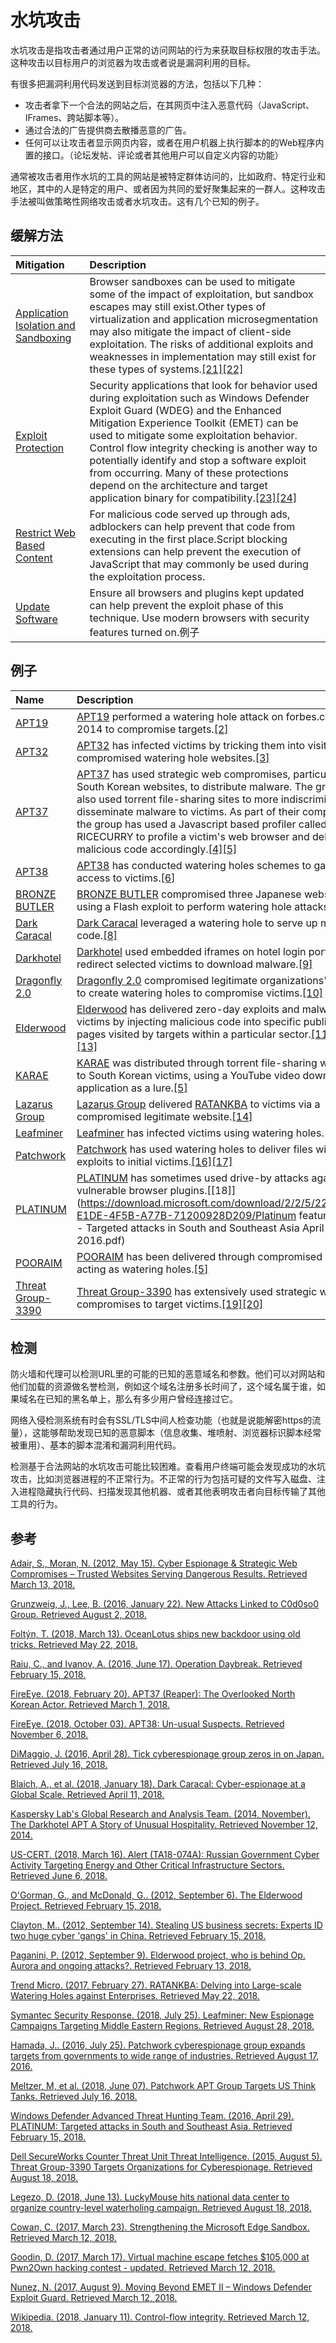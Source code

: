 # 水坑攻击

水坑攻击是指攻击者通过用户正常的访问网站的行为来获取目标权限的攻击手法。这种攻击以目标用户的浏览器为攻击或者说是漏洞利用的目标。

有很多把漏洞利用代码发送到目标浏览器的方法，包括以下几种：

* 攻击者拿下一个合法的网站之后，在其网页中注入恶意代码（JavaScript、IFrames、跨站脚本等）。
* 通过合法的广告提供商去散播恶意的广告。
* 任何可以让攻击者显示网页内容，或者在用户机器上执行脚本的的Web程序内置的接口。（论坛发帖、评论或者其他用户可以自定义内容的功能）

通常被攻击者用作水坑的工具的网站是被特定群体访问的，比如政府、特定行业和地区，其中的人是特定的用户、或者因为共同的爱好聚集起来的一群人。这种攻击手法被叫做策略性网络攻击或者水坑攻击。这有几个已知的例子。

## 缓解方法

| Mitigation | Description |
| :--- | :--- |
| [Application Isolation and Sandboxing](https://attack.mitre.org/mitigations/M1048) | Browser sandboxes can be used to mitigate some of the impact of exploitation, but sandbox escapes may still exist.Other types of virtualization and application microsegmentation may also mitigate the impact of client-side exploitation. The risks of additional exploits and weaknesses in implementation may still exist for these types of systems.[\[21\]](https://blogs.windows.com/msedgedev/2017/03/23/strengthening-microsoft-edge-sandbox/)[\[22\]](https://arstechnica.com/information-technology/2017/03/hack-that-escapes-vm-by-exploiting-edge-browser-fetches-105000-at-pwn2own/) |
| [Exploit Protection](https://attack.mitre.org/mitigations/M1050) | Security applications that look for behavior used during exploitation such as Windows Defender Exploit Guard \(WDEG\) and the Enhanced Mitigation Experience Toolkit \(EMET\) can be used to mitigate some exploitation behavior. Control flow integrity checking is another way to potentially identify and stop a software exploit from occurring. Many of these protections depend on the architecture and target application binary for compatibility.[\[23\]](https://blogs.technet.microsoft.com/srd/2017/08/09/moving-beyond-emet-ii-windows-defender-exploit-guard/)[\[24\]](https://en.wikipedia.org/wiki/Control-flow_integrity) |
| [Restrict Web Based Content](https://attack.mitre.org/mitigations/M1021) | For malicious code served up through ads, adblockers can help prevent that code from executing in the first place.Script blocking extensions can help prevent the execution of JavaScript that may commonly be used during the exploitation process. |
| [Update Software](https://attack.mitre.org/mitigations/M1051) | Ensure all browsers and plugins kept updated can help prevent the exploit phase of this technique. Use modern browsers with security features turned on.例子 |

## 例子

| Name | Description |
| :--- | :--- |
| [APT19](https://attack.mitre.org/groups/G0073) | [APT19](https://attack.mitre.org/groups/G0073) performed a watering hole attack on forbes.com in 2014 to compromise targets.[\[2\]](https://researchcenter.paloaltonetworks.com/2016/01/new-attacks-linked-to-c0d0s0-group/) |
| [APT32](https://attack.mitre.org/groups/G0050) | [APT32](https://attack.mitre.org/groups/G0050) has infected victims by tricking them into visiting compromised watering hole websites.[\[3\]](https://www.welivesecurity.com/2018/03/13/oceanlotus-ships-new-backdoor/) |
| [APT37](https://attack.mitre.org/groups/G0067) | [APT37](https://attack.mitre.org/groups/G0067) has used strategic web compromises, particularly of South Korean websites, to distribute malware. The group has also used torrent file-sharing sites to more indiscriminately disseminate malware to victims. As part of their compromises, the group has used a Javascript based profiler called RICECURRY to profile a victim's web browser and deliver malicious code accordingly.[\[4\]](https://securelist.com/operation-daybreak/75100/)[\[5\]](https://www2.fireeye.com/rs/848-DID-242/images/rpt_APT37.pdf) |
| [APT38](https://attack.mitre.org/groups/G0082) | [APT38](https://attack.mitre.org/groups/G0082) has conducted watering holes schemes to gain initial access to victims.[\[6\]](https://content.fireeye.com/apt/rpt-apt38) |
| [BRONZE BUTLER](https://attack.mitre.org/groups/G0060) | [BRONZE BUTLER](https://attack.mitre.org/groups/G0060) compromised three Japanese websites using a Flash exploit to perform watering hole attacks.[\[7\]](https://www.symantec.com/connect/blogs/tick-cyberespionage-group-zeros-japan) |
| [Dark Caracal](https://attack.mitre.org/groups/G0070) | [Dark Caracal](https://attack.mitre.org/groups/G0070) leveraged a watering hole to serve up malicious code.[\[8\]](https://info.lookout.com/rs/051-ESQ-475/images/Lookout_Dark-Caracal_srr_20180118_us_v.1.0.pdf) |
| [Darkhotel](https://attack.mitre.org/groups/G0012) | [Darkhotel](https://attack.mitre.org/groups/G0012) used embedded iframes on hotel login portals to redirect selected victims to download malware.[\[9\]](https://media.kasperskycontenthub.com/wp-content/uploads/sites/43/2018/03/08070903/darkhotel_kl_07.11.pdf) |
| [Dragonfly 2.0](https://attack.mitre.org/groups/G0074) | [Dragonfly 2.0](https://attack.mitre.org/groups/G0074) compromised legitimate organizations' websites to create watering holes to compromise victims.[\[10\]](https://www.us-cert.gov/ncas/alerts/TA18-074A) |
| [Elderwood](https://attack.mitre.org/groups/G0066) | [Elderwood](https://attack.mitre.org/groups/G0066) has delivered zero-day exploits and malware to victims by injecting malicious code into specific public Web pages visited by targets within a particular sector.[\[11\]](http://www.symantec.com/content/en/us/enterprise/media/security_response/whitepapers/the-elderwood-project.pdf)[\[12\]](https://www.csmonitor.com/USA/2012/0914/Stealing-US-business-secrets-Experts-ID-two-huge-cyber-gangs-in-China)[\[13\]](http://securityaffairs.co/wordpress/8528/hacking/elderwood-project-who-is-behind-op-aurora-and-ongoing-attacks.html) |
| [KARAE](https://attack.mitre.org/software/S0215) | [KARAE](https://attack.mitre.org/software/S0215) was distributed through torrent file-sharing websites to South Korean victims, using a YouTube video downloader application as a lure.[\[5\]](https://www2.fireeye.com/rs/848-DID-242/images/rpt_APT37.pdf) |
| [Lazarus Group](https://attack.mitre.org/groups/G0032) | [Lazarus Group](https://attack.mitre.org/groups/G0032) delivered [RATANKBA](https://attack.mitre.org/software/S0241) to victims via a compromised legitimate website.[\[14\]](https://blog.trendmicro.com/trendlabs-security-intelligence/ratankba-watering-holes-against-enterprises/) |
| [Leafminer](https://attack.mitre.org/groups/G0077) | [Leafminer](https://attack.mitre.org/groups/G0077) has infected victims using watering holes.[\[15\]](https://www.symantec.com/blogs/threat-intelligence/leafminer-espionage-middle-east) |
| [Patchwork](https://attack.mitre.org/groups/G0040) | [Patchwork](https://attack.mitre.org/groups/G0040) has used watering holes to deliver files with exploits to initial victims.[\[16\]](http://www.symantec.com/connect/blogs/patchwork-cyberespionage-group-expands-targets-governments-wide-range-industries)[\[17\]](https://www.volexity.com/blog/2018/06/07/patchwork-apt-group-targets-us-think-tanks/) |
| [PLATINUM](https://attack.mitre.org/groups/G0068) | [PLATINUM](https://attack.mitre.org/groups/G0068) has sometimes used drive-by attacks against vulnerable browser plugins.[\[18\]](https://download.microsoft.com/download/2/2/5/225BFE3E-E1DE-4F5B-A77B-71200928D209/Platinum feature article - Targeted attacks in South and Southeast Asia April 2016.pdf) |
| [POORAIM](https://attack.mitre.org/software/S0216) | [POORAIM](https://attack.mitre.org/software/S0216) has been delivered through compromised sites acting as watering holes.[\[5\]](https://www2.fireeye.com/rs/848-DID-242/images/rpt_APT37.pdf) |
| [Threat Group-3390](https://attack.mitre.org/groups/G0027) | [Threat Group-3390](https://attack.mitre.org/groups/G0027) has extensively used strategic web compromises to target victims.[\[19\]](https://www.secureworks.com/research/threat-group-3390-targets-organizations-for-cyberespionage)[\[20\]](https://securelist.com/luckymouse-hits-national-data-center/86083/) |

## 检测

防火墙和代理可以检测URL里的可能的已知的恶意域名和参数。他们可以对网站和他们加载的资源做名誉检测，例如这个域名注册多长时间了，这个域名属于谁，如果域名在已知的黑名单上，那么有多少用户曾经连接过它。

网络入侵检测系统有时会有SSL/TLS中间人检查功能（也就是说能解密https的流量），这能够帮助发现已知的恶意脚本（信息收集、堆喷射、浏览器标识脚本经常被重用）、基本的脚本混淆和漏洞利用代码。

检测基于合法网站的水坑攻击可能比较困难。查看用户终端可能会发现成功的水坑攻击，比如浏览器进程的不正常行为。不正常的行为包括可疑的文件写入磁盘、注入进程隐藏执行代码、扫描发现其他机器、或者其他表明攻击者向目标传输了其他工具的行为。

## 参考

[Adair, S., Moran, N. \(2012, May 15\). Cyber Espionage & Strategic Web Compromises – Trusted Websites Serving Dangerous Results. Retrieved March 13, 2018.](http://blog.shadowserver.org/2012/05/15/cyber-espionage-strategic-web-compromises-trusted-websites-serving-dangerous-results/)

[Grunzweig, J., Lee, B. \(2016, January 22\). New Attacks Linked to C0d0so0 Group. Retrieved August 2, 2018.](https://researchcenter.paloaltonetworks.com/2016/01/new-attacks-linked-to-c0d0s0-group/)

[Foltýn, T. \(2018, March 13\). OceanLotus ships new backdoor using old tricks. Retrieved May 22, 2018.](https://www.welivesecurity.com/2018/03/13/oceanlotus-ships-new-backdoor/)

[Raiu, C., and Ivanov, A. \(2016, June 17\). Operation Daybreak. Retrieved February 15, 2018.](https://securelist.com/operation-daybreak/75100/)

[FireEye. \(2018, February 20\). APT37 \(Reaper\): The Overlooked North Korean Actor. Retrieved March 1, 2018.](https://www2.fireeye.com/rs/848-DID-242/images/rpt_APT37.pdf)

[FireEye. \(2018, October 03\). APT38: Un-usual Suspects. Retrieved November 6, 2018.](https://content.fireeye.com/apt/rpt-apt38)

[DiMaggio, J. \(2016, April 28\). Tick cyberespionage group zeros in on Japan. Retrieved July 16, 2018.](https://www.symantec.com/connect/blogs/tick-cyberespionage-group-zeros-japan)

[Blaich, A., et al. \(2018, January 18\). Dark Caracal: Cyber-espionage at a Global Scale. Retrieved April 11, 2018.](https://info.lookout.com/rs/051-ESQ-475/images/Lookout_Dark-Caracal_srr_20180118_us_v.1.0.pdf)

[Kaspersky Lab's Global Research and Analysis Team. \(2014, November\). The Darkhotel APT A Story of Unusual Hospitality. Retrieved November 12, 2014.](https://media.kasperskycontenthub.com/wp-content/uploads/sites/43/2018/03/08070903/darkhotel_kl_07.11.pdf)

[US-CERT. \(2018, March 16\). Alert \(TA18-074A\): Russian Government Cyber Activity Targeting Energy and Other Critical Infrastructure Sectors. Retrieved June 6, 2018.](https://www.us-cert.gov/ncas/alerts/TA18-074A)

[O'Gorman, G., and McDonald, G.. \(2012, September 6\). The Elderwood Project. Retrieved February 15, 2018.](http://www.symantec.com/content/en/us/enterprise/media/security_response/whitepapers/the-elderwood-project.pdf)

[Clayton, M.. \(2012, September 14\). Stealing US business secrets: Experts ID two huge cyber 'gangs' in China. Retrieved February 15, 2018.](https://www.csmonitor.com/USA/2012/0914/Stealing-US-business-secrets-Experts-ID-two-huge-cyber-gangs-in-China)

[Paganini, P. \(2012, September 9\). Elderwood project, who is behind Op. Aurora and ongoing attacks?. Retrieved February 13, 2018.](http://securityaffairs.co/wordpress/8528/hacking/elderwood-project-who-is-behind-op-aurora-and-ongoing-attacks.html)

[Trend Micro. \(2017, February 27\). RATANKBA: Delving into Large-scale Watering Holes against Enterprises. Retrieved May 22, 2018.](https://blog.trendmicro.com/trendlabs-security-intelligence/ratankba-watering-holes-against-enterprises/)

[Symantec Security Response. \(2018, July 25\). Leafminer: New Espionage Campaigns Targeting Middle Eastern Regions. Retrieved August 28, 2018.](https://www.symantec.com/blogs/threat-intelligence/leafminer-espionage-middle-east)

[Hamada, J.. \(2016, July 25\). Patchwork cyberespionage group expands targets from governments to wide range of industries. Retrieved August 17, 2016.](http://www.symantec.com/connect/blogs/patchwork-cyberespionage-group-expands-targets-governments-wide-range-industries)

[Meltzer, M, et al. \(2018, June 07\). Patchwork APT Group Targets US Think Tanks. Retrieved July 16, 2018.](https://www.volexity.com/blog/2018/06/07/patchwork-apt-group-targets-us-think-tanks/)

[Windows Defender Advanced Threat Hunting Team. \(2016, April 29\). PLATINUM: Targeted attacks in South and Southeast Asia. Retrieved February 15, 2018.](https://download.microsoft.com/download/2/2/5/225BFE3E-E1DE-4F5B-A77B-71200928D209/Platinum%20feature%20article%20-%20Targeted%20attacks%20in%20South%20and%20Southeast%20Asia%20April%202016.pdf)

[Dell SecureWorks Counter Threat Unit Threat Intelligence. \(2015, August 5\). Threat Group-3390 Targets Organizations for Cyberespionage. Retrieved August 18, 2018.](https://www.secureworks.com/research/threat-group-3390-targets-organizations-for-cyberespionage)

[Legezo, D. \(2018, June 13\). LuckyMouse hits national data center to organize country-level waterholing campaign. Retrieved August 18, 2018.](https://securelist.com/luckymouse-hits-national-data-center/86083/)

[Cowan, C. \(2017, March 23\). Strengthening the Microsoft Edge Sandbox. Retrieved March 12, 2018.](https://blogs.windows.com/msedgedev/2017/03/23/strengthening-microsoft-edge-sandbox/)

[Goodin, D. \(2017, March 17\). Virtual machine escape fetches $105,000 at Pwn2Own hacking contest - updated. Retrieved March 12, 2018.](https://arstechnica.com/information-technology/2017/03/hack-that-escapes-vm-by-exploiting-edge-browser-fetches-105000-at-pwn2own/)

[Nunez, N. \(2017, August 9\). Moving Beyond EMET II – Windows Defender Exploit Guard. Retrieved March 12, 2018.](https://blogs.technet.microsoft.com/srd/2017/08/09/moving-beyond-emet-ii-windows-defender-exploit-guard/)

[Wikipedia. \(2018, January 11\). Control-flow integrity. Retrieved March 12, 2018.](https://en.wikipedia.org/wiki/Control-flow_integrity)






